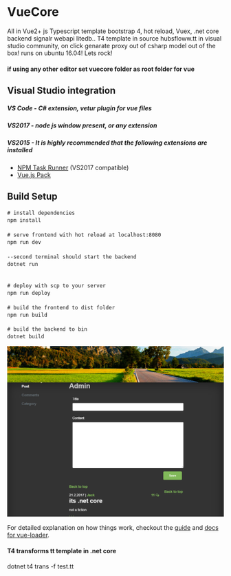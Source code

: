 # VueCore

All in Vue2+ js Typescript template bootstrap 4, hot reload, Vuex, .net core backend signalr webapi litedb..
T4 template in source hubsfloww.tt in visual studio community, on click genarate proxy out of csharp model out of the box!
runs on ubuntu 16.04!
 Lets rock!
 
#### if using any other editor set vuecore folder as root folder for vue

## Visual Studio integration
##### VS Code - C# extension, vetur plugin for vue files
##### VS2017 - node js window present, or any extension
##### VS2015 - It is highly recommended that the following extensions are installed
- [NPM Task Runner](https://visualstudiogallery.msdn.microsoft.com/8f2f2cbc-4da5-43ba-9de2-c9d08ade4941) (VS2017 compatible)
- [Vue.js Pack](https://visualstudiogallery.msdn.microsoft.com/30fd019a-7b90-4f75-bb54-b8f49f18fbe1)



## Build Setup

``` cmd
# install dependencies
npm install

# serve frontend with hot reload at localhost:8080
npm run dev

--second terminal should start the backend
dotnet run


# deploy with scp to your server
npm run deploy

# build the frontend to dist folder
npm run build

# build the backend to bin
dotnet build 
```
![screenshot](/vuecore/src/assets/screen1.png)

For detailed explanation on how things work, checkout the [guide](http://vuejs-templates.github.io/webpack/) and [docs for vue-loader](http://vuejs.github.io/vue-loader).

#### T4 transforms tt template in .net core
dotnet t4 trans -f test.tt
